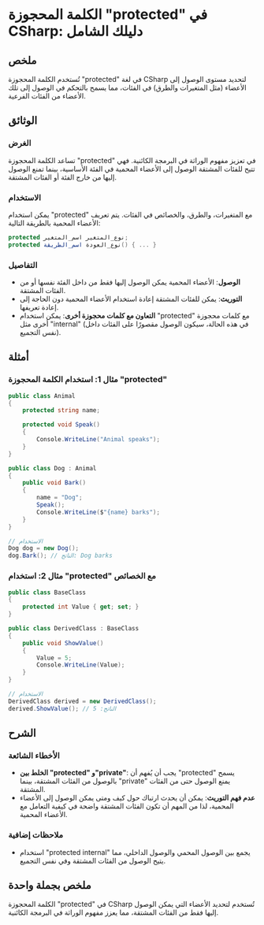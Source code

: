 <!--
Meta Description: # الكلمة المحجوزة "protected" في CSharp: دليلك الشامل ## ملخص تُستخدم الكلمة المحجوزة "protected" في لغة CSharp لتحديد مستوى الوصول إلى الأعضاء (مثل ا...
Meta Keywords: protected, الوصول, الفئات, الأعضاء, المشتقة
-->

# الكلمة المحجوزة "protected" في CSharp: دليلك الشامل

## ملخص
تُستخدم الكلمة المحجوزة "protected" في لغة CSharp لتحديد مستوى الوصول إلى الأعضاء (مثل المتغيرات والطرق) في الفئات، مما يسمح بالتحكم في الوصول إلى تلك الأعضاء من الفئات الفرعية.

## الوثائق
### الغرض
تساعد الكلمة المحجوزة "protected" في تعزيز مفهوم الوراثة في البرمجة الكائنية. فهي تتيح للفئات المشتقة الوصول إلى الأعضاء المحمية في الفئة الأساسية، بينما تمنع الوصول إليها من خارج الفئة أو الفئات المشتقة.

### الاستخدام
يمكن استخدام "protected" مع المتغيرات، والطرق، والخصائص في الفئات. يتم تعريف الأعضاء المحمية بالطريقة التالية:

```csharp
protected نوع_المتغير اسم_المتغير;
protected نوع_العودة اسم_الطريقة() { ... }
```

### التفاصيل
- **الوصول**: الأعضاء المحمية يمكن الوصول إليها فقط من داخل الفئة نفسها أو من الفئات المشتقة.
- **التوريث**: يمكن للفئات المشتقة إعادة استخدام الأعضاء المحمية دون الحاجة إلى إعادة تعريفها.
- **التعاون مع كلمات محجوزة أخرى**: يمكن استخدام "protected" مع كلمات محجوزة أخرى مثل "internal" (في هذه الحالة، سيكون الوصول مقصورًا على الفئات داخل نفس التجميع).

## أمثلة
### مثال 1: استخدام الكلمة المحجوزة "protected"
```csharp
public class Animal
{
    protected string name;

    protected void Speak()
    {
        Console.WriteLine("Animal speaks");
    }
}

public class Dog : Animal
{
    public void Bark()
    {
        name = "Dog";
        Speak();
        Console.WriteLine($"{name} barks");
    }
}

// الاستخدام
Dog dog = new Dog();
dog.Bark(); // الناتج: Dog barks
```

### مثال 2: استخدام "protected" مع الخصائص
```csharp
public class BaseClass
{
    protected int Value { get; set; }
}

public class DerivedClass : BaseClass
{
    public void ShowValue()
    {
        Value = 5;
        Console.WriteLine(Value);
    }
}

// الاستخدام
DerivedClass derived = new DerivedClass();
derived.ShowValue(); // الناتج: 5
```

## الشرح
### الأخطاء الشائعة
- **الخلط بين "protected" و"private"**: يجب أن يُفهم أن "protected" يسمح بالوصول من الفئات المشتقة، بينما "private" يمنع الوصول حتى من الفئات المشتقة.
- **عدم فهم التوريث**: يمكن أن يحدث ارتباك حول كيف ومتى يمكن الوصول إلى الأعضاء المحمية، لذا من المهم أن تكون الفئات المشتقة واضحة في كيفية التعامل مع الأعضاء المحمية.

### ملاحظات إضافية
- استخدام "protected internal" يجمع بين الوصول المحمي والوصول الداخلي، مما يتيح الوصول من الفئات المشتقة وفي نفس التجميع.

## ملخص بجملة واحدة
الكلمة المحجوزة "protected" في CSharp تُستخدم لتحديد الأعضاء التي يمكن الوصول إليها فقط من الفئات المشتقة، مما يعزز مفهوم الوراثة في البرمجة الكائنية.